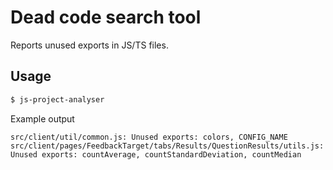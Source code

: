 # Dead code search tool

Reports unused exports in JS/TS files.

## Usage

```sh
$ js-project-analyser
```

Example output

```
src/client/util/common.js: Unused exports: colors, CONFIG_NAME
src/client/pages/FeedbackTarget/tabs/Results/QuestionResults/utils.js: Unused exports: countAverage, countStandardDeviation, countMedian
```
